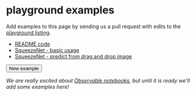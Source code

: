 <!-- Copyright 2017 Google Inc. All Rights Reserved.

Licensed under the Apache License, Version 2.0 (the "License");
you may not use this file except in compliance with the License.
You may obtain a copy of the License at

    http://www.apache.org/licenses/LICENSE-2.0

Unless required by applicable law or agreed to in writing, software
distributed under the License is distributed on an "AS IS" BASIS,
WITHOUT WARRANTIES OR CONDITIONS OF ANY KIND, either express or implied.
See the License for the specific language governing permissions and
limitations under the License.
==============================================================================-->

# playground examples

Add examples to this page by sending us a pull request with edits to the
[playground listing](https://github.com/PAIR-code/deeplearnjs/blob/master/demos/playground/examples.md).


* [README code](index.html#2e04d6ee52426e790f318b38eb043ae9)
* [SqueezeNet - basic usage](index.html#3429649a8ea4e1437a30a0a256c40708)
* [SqueezeNet - predict from drag and drop image](index.html#84ac565ef06606045942ec8e0e4284d7)

<button onclick="location.href='index.html#ccb7ffd95d631f0874befbb552ba34ed'" class="mdl-button mdl-js-button mdl-button--raised mdl-js-ripple-effect mdl-button--accent" type="button">New example</button>

*We are really excited about <a href="https://observablehq.com/">Observable notebooks</a>, but until it is ready we'll add some examples here!*
